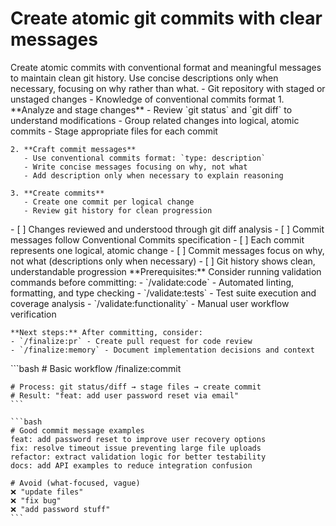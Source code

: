 # Create atomic git commits with clear messages

<instructions>
  <context>
    Create atomic commits with conventional format and meaningful messages to maintain clean git history. Use concise descriptions only when necessary, focusing on why rather than what.
  </context>

  <requirements>
    - Git repository with staged or unstaged changes
    - Knowledge of conventional commits format
  </requirements>

  <execution>
    1. **Analyze and stage changes**
       - Review `git status` and `git diff` to understand modifications
       - Group related changes into logical, atomic commits
       - Stage appropriate files for each commit

    2. **Craft commit messages**
       - Use conventional commits format: `type: description`
       - Write concise messages focusing on why, not what
       - Add description only when necessary to explain reasoning

    3. **Create commits**
       - Create one commit per logical change
       - Review git history for clean progression
  </execution>

  <validation>
    - [ ] Changes reviewed and understood through git diff analysis
    - [ ] Commit messages follow Conventional Commits specification
    - [ ] Each commit represents one logical, atomic change
    - [ ] Commit messages focus on why, not what (descriptions only when necessary)
    - [ ] Git history shows clean, understandable progression
  </validation>

  <workflow>
    **Prerequisites:** Consider running validation commands before committing:
    - `/validate:code` - Automated linting, formatting, and type checking
    - `/validate:tests` - Test suite execution and coverage analysis
    - `/validate:functionality` - Manual user workflow verification

    **Next steps:** After committing, consider:
    - `/finalize:pr` - Create pull request for code review
    - `/finalize:memory` - Document implementation decisions and context
  </workflow>

  <examples>
    ```bash
    # Basic workflow
    /finalize:commit

    # Process: git status/diff → stage files → create commit
    # Result: "feat: add user password reset via email"
    ```

    ```bash
    # Good commit message examples
    feat: add password reset to improve user recovery options
    fix: resolve timeout issue preventing large file uploads
    refactor: extract validation logic for better testability
    docs: add API examples to reduce integration confusion

    # Avoid (what-focused, vague)
    ❌ "update files"
    ❌ "fix bug"
    ❌ "add password stuff"
    ```
  </examples>
</instructions>
